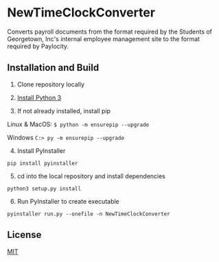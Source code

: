 # NewTimeClockConverter

Converts payroll documents from the format required by the Students of Georgetown, Inc's internal employee management site to the format required by Paylocity.

## Installation and Build

1. Clone repository locally

2. [Install Python 3](https://www.python.org/downloads/)

3. If not already installed, install pip

Linux & MacOS: ```$ python -m ensurepip --upgrade```

Windows ```C:> py -m ensurepip --upgrade```

4. Install PyInstaller

```pip install pyinstaller```

5. cd into the local repository and install dependencies

```python3 setup.py install```

6. Run PyInstaller to create executable

```pyinstaller run.py --onefile -n NewTimeClockConverter ```



## License
[MIT](https://choosealicense.com/licenses/mit/)

